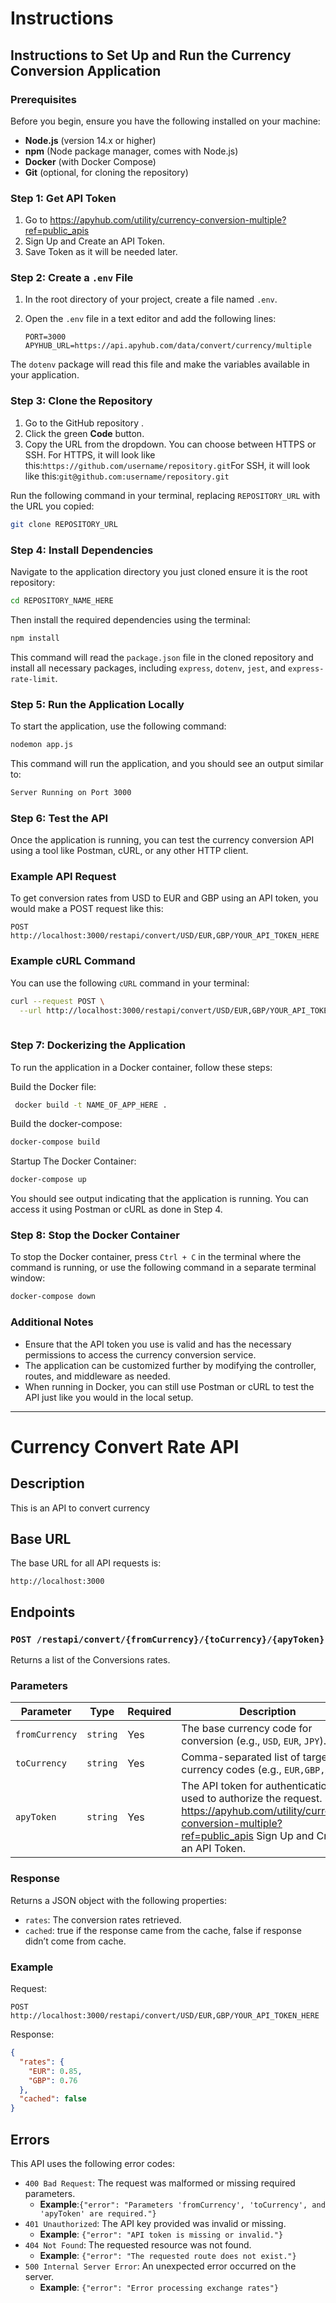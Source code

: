 # Instructions

## Instructions to Set Up and Run the Currency Conversion Application

### Prerequisites

Before you begin, ensure you have the following installed on your machine:

- **Node.js** (version 14.x or higher)
- **npm** (Node package manager, comes with Node.js)
- **Docker** (with Docker Compose)
- **Git** (optional, for cloning the repository)

### Step 1: Get API Token

1. Go to https://apyhub.com/utility/currency-conversion-multiple?ref=public_apis 
2. Sign Up and Create an API Token.
3. Save Token as it will be needed later.

### Step 2: Create a `.env` File

1. In the root directory of your project, create a file named `.env`.
2. Open the `.env` file in a text editor and add the following lines:
    
    ```
    PORT=3000
    APYHUB_URL=https://api.apyhub.com/data/convert/currency/multiple
    ```
    

 The `dotenv` package will read this file and make the variables available in your application.

### Step 3: Clone the Repository

1. Go to the GitHub repository .
2. Click the green **Code** button.
3. Copy the URL from the dropdown. You can choose between HTTPS or SSH. For HTTPS, it will look like this:`https://github.com/username/repository.git`For SSH, it will look like this:`git@github.com:username/repository.git`

Run the following command in your terminal, replacing `REPOSITORY_URL` with the URL you copied:

```bash
git clone REPOSITORY_URL
```

### Step 4: Install Dependencies

Navigate to the application directory you just cloned ensure it is the root repository:

```bash
cd REPOSITORY_NAME_HERE
```

Then install the required dependencies using the terminal:

```bash
npm install
```

This command will read the `package.json` file in the cloned repository and install all necessary packages, including `express`, `dotenv`, `jest`, and `express-rate-limit`.

### Step 5: Run the Application Locally

To start the application, use the following command:

```bash
nodemon app.js
```

This command will run the application, and you should see an output similar to:

```bash
Server Running on Port 3000
```

### Step 6: Test the API

Once the application is running, you can test the currency conversion API using a tool like Postman, cURL, or any other HTTP client.

### Example API Request

To get conversion rates from USD to EUR and GBP using an API token, you would make a POST request like this:

```
POST http://localhost:3000/restapi/convert/USD/EUR,GBP/YOUR_API_TOKEN_HERE
```

### Example cURL Command

You can use the following `cURL` command in your terminal:

```bash
curl --request POST \
  --url http://localhost:3000/restapi/convert/USD/EUR,GBP/YOUR_API_TOKEN_HERE \
 
```

### Step 7: Dockerizing the Application

To run the application in a Docker container, follow these steps:

Build the Docker file:

```bash
 docker build -t NAME_OF_APP_HERE .                            
```

Build the docker-compose:

```bash
docker-compose build   
```

Startup The Docker Container:

```bash
docker-compose up 
```

You should see output indicating that the application is running. You can access it using Postman or cURL as done in Step 4.

### Step 8: Stop the Docker Container

To stop the Docker container, press `Ctrl + C` in the terminal where the command is running, or use the following command in a separate terminal window:

```bash
docker-compose down
```

### Additional Notes

- Ensure that the API token you use is valid and has the necessary permissions to access the currency conversion service.
- The application can be customized further by modifying the controller, routes, and middleware as needed.
- When running in Docker, you can still use Postman or cURL to test the API just like you would in the local setup.

-----------------------------------------------------------------------------------------------------------------------------------------------------------------------------
# Currency Convert Rate API

## Description

This is an API to convert currency

## Base URL

The base URL for all API requests is:

`http://localhost:3000`

## Endpoints

### `POST /restapi/convert/{fromCurrency}/{toCurrency}/{apyToken}`

Returns a list of the Conversions rates.

### Parameters

| Parameter | Type | Required | Description |
| --- | --- | --- | --- |
| `fromCurrency` | `string` | Yes | The base currency code for conversion (e.g., `USD`, `EUR`, `JPY`). |
| `toCurrency` | `string` | Yes | Comma-separated list of target currency codes (e.g., `EUR,GBP,AUD`). |
| `apyToken` | `string` | Yes | The API token for authentication, used to authorize the request. Go to https://apyhub.com/utility/currency-conversion-multiple?ref=public_apis Sign Up and Create an API Token. |

### Response

Returns a JSON object with the following properties:

- `rates`: The conversion rates retrieved.
- `cached`: true if the response came from the cache, false if response didn’t come from cache.

### Example

Request:

```
POST http://localhost:3000/restapi/convert/USD/EUR,GBP/YOUR_API_TOKEN_HERE
```

Response:

```json
{
  "rates": {
    "EUR": 0.85,
    "GBP": 0.76
  },
  "cached": false
}
```

## Errors

This API uses the following error codes:

- `400 Bad Request`: The request was malformed or missing required parameters.
    - **Example**:`{"error": "Parameters 'fromCurrency', 'toCurrency', and 'apyToken' are required."}`
- `401 Unauthorized`: The API key provided was invalid or missing.
    - **Example**: `{"error": "API token is missing or invalid."}`
- `404 Not Found`: The requested resource was not found.
    - **Example**: `{"error": "The requested route does not exist."}`
- `500 Internal Server Error`: An unexpected error occurred on the server.
    - **Example**: `{"error": "Error processing exchange rates"}`
